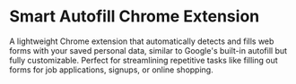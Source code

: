 # Smart Autofill Chrome Extension

A lightweight Chrome extension that automatically detects and fills web forms with your saved personal data, similar to Google's built-in autofill but fully customizable. Perfect for streamlining repetitive tasks like filling out forms for job applications, signups, or online shopping.


